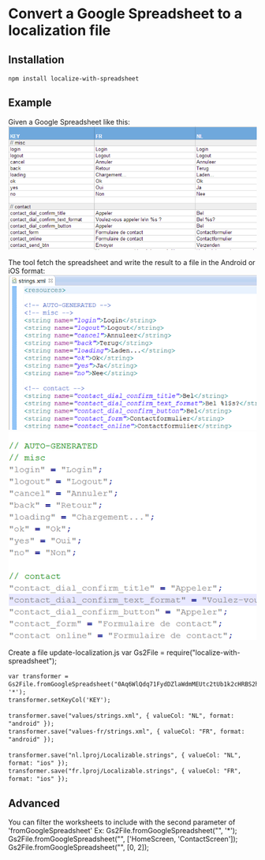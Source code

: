 # Convert a Google Spreadsheet to a localization file


## Installation
	npm install localize-with-spreadsheet


## Example
Given a Google Spreadsheet like this:
![Spreadsheet example](doc/spreadsheet-example.png)

The tool fetch the spreadsheet and write the result to a file in the Android or iOS format:
![Result android](doc/result-android.png) ![Result iOS](doc/result-ios.png)

Create a file update-localization.js
	var Gs2File = require("localize-with-spreadsheet");

    var transformer = Gs2File.fromGoogleSpreadsheet("0Aq6WlQdq71FydDZlaWdmMEUtc2tUb1k2cHRBS2hzd2c", '*');
    transformer.setKeyCol('KEY');

    transformer.save("values/strings.xml", { valueCol: "NL", format: "android" });
    transformer.save("values-fr/strings.xml", { valueCol: "FR", format: "android" });

    transformer.save("nl.lproj/Localizable.strings", { valueCol: "NL", format: "ios" });
    transformer.save("fr.lproj/Localizable.strings", { valueCol: "FR", format: "ios" });

## Advanced
You can filter the worksheets to include with the second parameter of 'fromGoogleSpreadsheet'
Ex:
    Gs2File.fromGoogleSpreadsheet("<Key>", '*');
    Gs2File.fromGoogleSpreadsheet("<Key>", ['HomeScreen, 'ContactScreen']);
    Gs2File.fromGoogleSpreadsheet("<Key>", [0, 2]);
